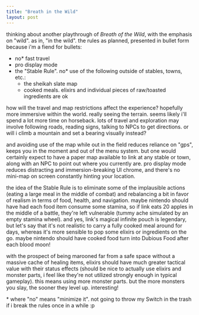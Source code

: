 ```yaml
---
title: "Breath in the Wild"
layout: post
---
```


thinking about another playthrough of _Breath of the Wild_, with the emphasis on "wild". as in, "in the wild". the rules as planned, presented in bullet form because i'm a fiend for bullets:

- no\* fast travel
- pro display mode
- the "Stable Rule". no\* use of the following outside of stables, towns, etc.:
	- the sheikah slate map
	- cooked meals. elixirs and individual pieces of raw/toasted ingredients are ok

how will the travel and map restrictions affect the experience? hopefully more immersive within the world. really seeing the terrain. seems likely i'll spend a lot more time on horseback. lots of travel and exploration may involve following roads, reading signs, talking to NPCs to get directions. or will i climb a mountain and set a bearing visually instead?

and avoiding use of the map while out in the field reduces reliance on "gps", keeps you in the moment and out of the menu system. but one would certainly expect to have a paper map available to link at any stable or town, along with an NPC to point out where you currently are. pro display mode reduces distracting and immersion-breaking UI chrome, and there's no mini-map on screen constantly hinting your location.

the idea of the Stable Rule is to eliminate some of the implausible actions (eating a large meal in the middle of combat) and rebalancing a bit in favor of realism in terms of food, health, and navigation. maybe nintendo should have had each food item consume some stamina, so if link eats 20 apples in the middle of a battle, they're left vulnerable (tummy ache simulated by an empty stamina wheel). and yes, link's magical infinite pouch is legendary, but let's say that it's not realistic to carry a fully cooked meal around for days, whereas it's more sensible to pop some elixirs or ingredients on the go. maybe nintendo should have cooked food turn into Dubious Food after each blood moon!

with the prospect of being marooned far from a safe space without a massive cache of healing items, elixirs should have much greater tactical value with their status effects (should be nice to actually use elixirs and monster parts, i feel like they're not utilized strongly enough in typical gameplay). this means using more monster parts. but the more monsters you slay, the sooner they level up. interesting!

\* where "no" means "minimize it". not going to throw my Switch in the trash if i break the rules once in a while :p
